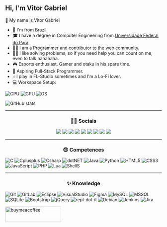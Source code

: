 ## Hi, I'm Vitor Gabriel
🎩 My name is Vitor Gabriel
-  📍 I'm from Brazil
- 🎓 I have a degree in Computer Engineering from [Universidade Federal do Pará](http://www.facompcastanhal.ufpa.br/).
- 👨‍💻 I am a Programmer and contributor to the web community.
- 👨‍🏫 I like solving problems, so if you need help you can count on me, even to talk hahahaha.
- 🎮 Esports enthusiast, Gamer and otaku in his spare time.
- 🧙 Aspiring Full-Stack Programmer.
- 🎶 I play in FL-Studio sometimes and I'm a Lo-Fi lover.
- 💻 Workspace Setup:<br>

![CPU](https://img.shields.io/badge/AMD-Ryzen_3_4100-ED1C24?style=for-the-badge&logo=amd&logoColor=white) ![GPU](https://img.shields.io/badge/NVIDIA-GTX1650-76B900?style=for-the-badge&logo=nvidia&logoColor=white) ![OS](https://img.shields.io/badge/Debian-Buster-A81D33?style=for-the-badge&logo=debian&logoColor=white)

![GitHub stats](https://github-readme-stats.vercel.app/api?username=r0t1v&show_icons=true&theme=default)

<hr>
<h3 align="center">👨‍🎓 Sociais</h3>
<p align="center">
<a href="https://www.linkedin.com/in/mr-vitor-g-dantas"><img src="https://img.shields.io/badge/LinkedIn-0077B5?style=for-the-badge&logo=linkedin&logoColor=white"></a>
<a href="https://www.instagram.com/vithorbiel"><img src="https://img.shields.io/badge/Instagram-E4405F?style=for-the-badge&logo=instagram&logoColor=white"></a>
<a href="https://www.twitter.com/vi_Throl"><img src="	https://img.shields.io/badge/Twitter-1DA1F2?style=for-the-badge&logo=twitter&logoColor=white"></a>
<a href="https://www.twitch.tv/dikdama"><img src="https://img.shields.io/badge/Twitch-9146FF?style=for-the-badge&logo=twitch&logoColor=white"></a>
<a href="mailto:vitorgmendes99@gmail.com"><img src="https://img.shields.io/badge/Gmail-D14836?style=for-the-badge&logo=gmail&logoColor=white"></a>
<a href="https://www.codepen.io/r0t1vdev"><img src="https://img.shields.io/badge/Codepen-000000?style=for-the-badge&logo=codepen&logoColor=white"></a>
<a href="https://www.hackerrank.com/V1t0rm3nd3S"><img src="https://img.shields.io/badge/-Hackerrank-2EC866?style=for-the-badge&logo=HackerRank&logoColor=white"></a>
<a href="https://stackoverflow.com/users/20521145/vitor-gabriel"><img src="https://img.shields.io/badge/Stack_Overflow-FE7A16?style=for-the-badge&logo=stack-overflow&logoColor=white"></a>
<a href="https://steamcommunity.com/id/dikdama"><img src="https://img.shields.io/badge/Steam-000000?style=for-the-badge&logo=steam&logoColor=white"></a>
</p>

<hr>
<h3 align="center">😎 Competences</h3>
<p align="center">

![C](https://img.shields.io/badge/C-00599C?style=for-the-badge&logo=c&logoColor=white)
![Cplusplus](https://img.shields.io/badge/C%2B%2B-00599C?style=for-the-badge&logo=c%2B%2B&logoColor=white)
![Csharp](https://img.shields.io/badge/C%23-239120?style=for-the-badge&logo=c-sharp&logoColor=white)
![dotNET](https://img.shields.io/badge/.NET-5C2D91?style=for-the-badge&logo=.net&logoColor=white)
![Java](https://img.shields.io/badge/Java-ED8B00?style=for-the-badge&logo=java&logoColor=white)
![Python](https://img.shields.io/badge/Python-14354C?style=for-the-badge&logo=python&logoColor=white)
![HTML5](https://img.shields.io/badge/HTML-239120?style=for-the-badge&logo=html5&logoColor=white)
![CSS3](https://img.shields.io/badge/CSS3-1572B6?style=for-the-badge&logo=css3&logoColor=white)
![JavaScript](https://img.shields.io/badge/JavaScript-F7DF1E?style=for-the-badge&logo=javascript&logoColor=black)
![PHP](https://img.shields.io/badge/PHP-777BB4?style=for-the-badge&logo=php&logoColor=white)
![Lua](https://img.shields.io/badge/Lua-2C2D72?style=for-the-badge&logo=lua&logoColor=white)
![ShellS](https://img.shields.io/badge/Shell_Script-121011?style=for-the-badge&logo=gnu-bash&logoColor=white)


</p>

<hr>
<h3 align="center">✨ Knowledge</h3>
<p align="center">

![Git](https://img.shields.io/badge/GIT-E44C30?style=for-the-badge&logo=git&logoColor=white)
![GitLab](https://img.shields.io/badge/GitLab-330F63?style=for-the-badge&logo=gitlab&logoColor=white)
![Eclipse](https://img.shields.io/badge/Eclipse-2C2255?style=for-the-badge&logo=eclipse&logoColor=white)
![VisualStudio](https://img.shields.io/badge/Visual_Studio-5C2D91?style=for-the-badge&logo=visual%20studio&logoColor=white)
![Figma](https://img.shields.io/badge/Figma-F24E1E?style=for-the-badge&logo=figma&logoColor=white)
![MySQL](https://img.shields.io/badge/MySQL-00000F?style=for-the-badge&logo=mysql&logoColor=white)
![MSSQL](https://img.shields.io/badge/Microsoft_SQL_Server-CC2927?style=for-the-badge&logo=microsoft-sql-server&logoColor=white)
![SQLite](https://img.shields.io/badge/SQLite-07405E?style=for-the-badge&logo=sqlite&logoColor=white)
![Bootstrap](https://img.shields.io/badge/Bootstrap-563D7C?style=for-the-badge&logo=bootstrap&logoColor=white)
![jQuery](https://img.shields.io/badge/jQuery-0769AD?style=for-the-badge&logo=jquery&logoColor=white)
![repl-dot-it](https://img.shields.io/badge/replit-667881?style=for-the-badge&logo=replit&logoColor=white)
![Debian](https://img.shields.io/badge/Debian-A81D33?style=for-the-badge&logo=debian&logoColor=white)
![Jenkins](https://img.shields.io/badge/Jenkins-D24939?style=for-the-badge&logo=Jenkins&logoColor=white)
![Jira](https://img.shields.io/badge/Jira-0052CC?style=for-the-badge&logo=Jira&logoColor=white)

</p>

[<img alt="buymeacoffee" src="https://i.imgur.com/FumOWBy.png" width="180" height="50"/>](https://www.buymeacoffee.com/r0t1v)

<!---
eng-vitor/eng-vitor is a ✨ special ✨ repository because its `README.md` (this file) appears on your GitHub profile.
You can click the Preview link to take a look at your changes.
--->
